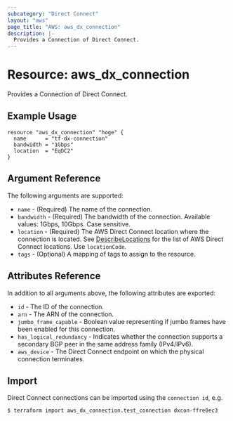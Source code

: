 ```yaml
---
subcategory: "Direct Connect"
layout: "aws"
page_title: "AWS: aws_dx_connection"
description: |-
  Provides a Connection of Direct Connect.
---
```


# Resource: aws_dx_connection

Provides a Connection of Direct Connect.

## Example Usage

```hcl
resource "aws_dx_connection" "hoge" {
  name      = "tf-dx-connection"
  bandwidth = "1Gbps"
  location  = "EqDC2"
}
```

## Argument Reference

The following arguments are supported:

* `name` - (Required) The name of the connection.
* `bandwidth` - (Required) The bandwidth of the connection. Available values: 1Gbps, 10Gbps. Case sensitive.
* `location` - (Required) The AWS Direct Connect location where the connection is located. See [DescribeLocations](https://docs.aws.amazon.com/directconnect/latest/APIReference/API_DescribeLocations.html) for the list of AWS Direct Connect locations. Use `locationCode`.
* `tags` - (Optional) A mapping of tags to assign to the resource.

## Attributes Reference

In addition to all arguments above, the following attributes are exported:

* `id` - The ID of the connection.
* `arn` - The ARN of the connection.
* `jumbo_frame_capable` - Boolean value representing if jumbo frames have been enabled for this connection.
* `has_logical_redundancy` - Indicates whether the connection supports a secondary BGP peer in the same address family (IPv4/IPv6).
* `aws_device` - The Direct Connect endpoint on which the physical connection terminates.

## Import

Direct Connect connections can be imported using the `connection id`, e.g.

```
$ terraform import aws_dx_connection.test_connection dxcon-ffre0ec3
```
